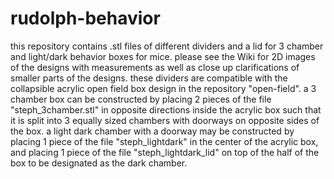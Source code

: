 # rudolph-behavior
this repository contains .stl files of different dividers and a lid for 3 chamber and light/dark behavior boxes for mice. please see the Wiki for 2D images of the designs with measurements as well as close up clarifications of smaller parts of the designs.
these dividers are compatible with the collapsible acrylic open field box design in the repository "open-field".
a 3 chamber box can be constructed by placing 2 pieces of the file "steph_3chamber.stl" in opposite directions inside the acrylic box such that it is split into 3 equally sized chambers with doorways on opposite sides of the box.
a light dark chamber with a doorway may be constructed by placing 1 piece of the file "steph_lightdark" in the center of the acrylic box, and placing 1 piece of the file "steph_lightdark_lid" on top of the half of the box to be designated as the dark chamber.

